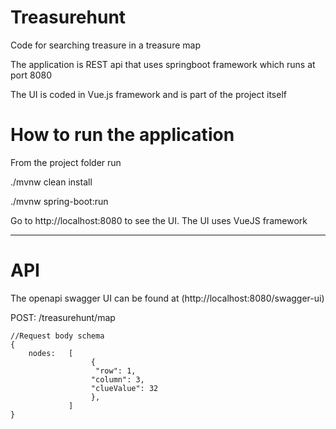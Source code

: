 # Treasurehunt
Code for searching treasure in a treasure map	

The application is REST api that uses springboot framework which runs at port 8080

The UI is coded in Vue.js framework and is part of the project itself

# How to run the application

From the project folder run

./mvnw clean install 

./mvnw spring-boot:run

Go to http://localhost:8080 to see the UI. The UI uses VueJS framework
 ***
# API 
The openapi swagger UI can be found at (http://localhost:8080/swagger-ui)


 POST: /treasurehunt/map 

```
//Request body schema
{
    nodes:   [
                  {
                   "row": 1,
                  "column": 3,
                  "clueValue": 32
                  },
             ]
}
```
